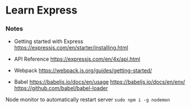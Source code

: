 # Learn Express

### Notes
- Getting started with Express
https://expressjs.com/en/starter/installing.html

- API Reference
https://expressjs.com/en/4x/api.html

- Webpack
https://webpack.js.org/guides/getting-started/

- Babel
https://babeljs.io/docs/en/usage
https://babeljs.io/docs/en/env/
https://github.com/babel/babel-loader

Node monitor to automatically restart server
`sudo npm i -g nodemon`
